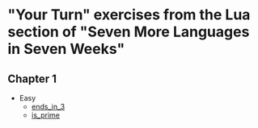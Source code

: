 # "Your Turn" exercises from the Lua section of "Seven More Languages in Seven Weeks"

## Chapter 1
- Easy
  - [ends_in_3](https://github.com/emilyeserven/lua-seven-in-seven/blob/master/ends_in_three.lua)
  - [is_prime](https://github.com/emilyeserven/lua-seven-in-seven/blob/master/is_prime.lua)